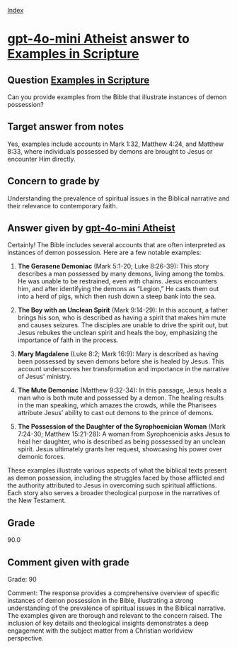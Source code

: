 
[Index](../../index.md)
# [gpt-4o-mini Atheist](../../answering_models/gpt-4o-mini_Atheist.md) answer to [Examples in Scripture](../../questions/Examples_in_Scripture.md)

## Question [Examples in Scripture](../../questions/Examples_in_Scripture.md)
Can you provide examples from the Bible that illustrate instances of demon possession?

## Target answer from notes
Yes, examples include accounts in Mark 1:32, Matthew 4:24, and Matthew 8:33, where individuals possessed by demons are brought to Jesus or encounter Him directly.

## Concern to grade by
Understanding the prevalence of spiritual issues in the Biblical narrative and their relevance to contemporary faith.

## Answer given by [gpt-4o-mini Atheist](../../answering_models/gpt-4o-mini_Atheist.md)
Certainly! The Bible includes several accounts that are often interpreted as instances of demon possession. Here are a few notable examples:

1. **The Gerasene Demoniac** (Mark 5:1-20; Luke 8:26-39): This story describes a man possessed by many demons, living among the tombs. He was unable to be restrained, even with chains. Jesus encounters him, and after identifying the demons as “Legion,” He casts them out into a herd of pigs, which then rush down a steep bank into the sea.

2. **The Boy with an Unclean Spirit** (Mark 9:14-29): In this account, a father brings his son, who is described as having a spirit that makes him mute and causes seizures. The disciples are unable to drive the spirit out, but Jesus rebukes the unclean spirit and heals the boy, emphasizing the importance of faith in the process.

3. **Mary Magdalene** (Luke 8:2; Mark 16:9): Mary is described as having been possessed by seven demons before she is healed by Jesus. This account underscores her transformation and importance in the narrative of Jesus' ministry.

4. **The Mute Demoniac** (Matthew 9:32-34): In this passage, Jesus heals a man who is both mute and possessed by a demon. The healing results in the man speaking, which amazes the crowds, while the Pharisees attribute Jesus’ ability to cast out demons to the prince of demons.

5. **The Possession of the Daughter of the Syrophoenician Woman** (Mark 7:24-30; Matthew 15:21-28): A woman from Syrophoenicia asks Jesus to heal her daughter, who is described as being possessed by an unclean spirit. Jesus ultimately grants her request, showcasing his power over demonic forces.

These examples illustrate various aspects of what the biblical texts present as demon possession, including the struggles faced by those afflicted and the authority attributed to Jesus in overcoming such spiritual afflictions. Each story also serves a broader theological purpose in the narratives of the New Testament.

## Grade
90.0

## Comment given with grade
Grade: 90

Comment: The response provides a comprehensive overview of specific instances of demon possession in the Bible, illustrating a strong understanding of the prevalence of spiritual issues in the Biblical narrative. The examples given are thorough and relevant to the concern raised. The inclusion of key details and theological insights demonstrates a deep engagement with the subject matter from a Christian worldview perspective.

